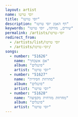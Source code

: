```yaml
---
layout: artist
name: יוסי טויטו
title: "יוסי טויטו"
description: "דף האמן יוסי טויטו"
keywords: "שירים, מוזיקה, יוסי טויטו"
permalink: /artists/יוסי-טויטו
redirect_from:
  - /artists/list/יוסי טויטו
  - /artists/יוסי-טויטו/
songs:
  - number: "51626"
    name: "אם אשכחך"
    album: "סינגלים"
    artist: "יוסי טויטו"
  - number: "51627"
    name: "מחרוזת חסידית"
    album: "סינגלים"
    artist: "יוסי טויטו"
  - number: "51628"
    name: "מחרוזת מזרחית מקפיצה"
    album: "סינגלים"
    artist: "יוסי טויטו"
---
```

